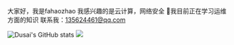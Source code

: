 大家好，我是fahaozhao
我感兴趣的是云计算，网络安全
🌱我目前正在学习运维方面的知识
联系我：135624461@qq.com

![Dusai's GitHub stats](https://github-readme-stats.vercel.app/api?username=stacklens)
![](https://img.shields.io/badge/fahaozhao)
